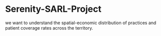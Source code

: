 # __Serenity-SARL-Project__
we want to understand the spatial-economic distribution of practices and patient coverage rates across the territory.
